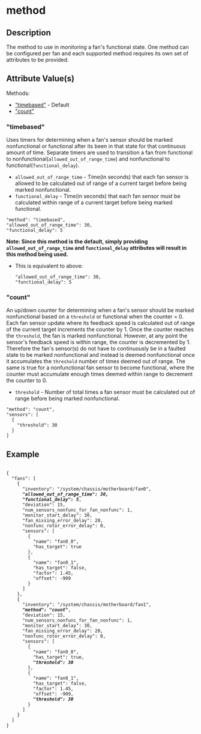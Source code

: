 # method

## Description
The method to use in monitoring a fan's functional state. One method can be
configured per fan and each supported method requires its own set of attributes
to be provided.

## Attribute Value(s)
Methods:
* ["timebased"](#timebased) - Default
* ["count"](#count)

### "timebased"
Uses timers for determining when a fan's sensor should be marked nonfunctional
or functional after its been in that state for that continuous amount of time.
Separate timers are used to transition a fan from functional to
nonfunctional(`allowed_out_of_range_time`) and nonfunctional to
functional(`functional_delay`).

* `allowed_out_of_range_time` - Time(in seconds) that each fan sensor is
allowed to be calculated out of range of a current target before being marked
nonfunctional.
* `functional_delay` - Time(in seconds) that each fan sensor must be calculated
within range of a current target before being marked functional.

```
"method": "timebased",
"allowed_out_of_range_time": 30,
"functional_delay": 5
```
**Note: Since this method is the default, simply providing
`allowed_out_of_range_time` and `functional_delay` attributes will result in
this method being used.**
* This is equivalent to above:
  ```
  "allowed_out_of_range_time": 30,
  "functional_delay": 5
  ```

### "count"
An up/down counter for determining when a fan's sensor should be marked
nonfunctional based on a `threshold` or functional when the counter = 0. Each
fan sensor update where its feedback speed is calculated out of range of the
current target increments the counter by 1. Once the counter reaches the
`threshold`, the fan is marked nonfunctional. However, at any point the
sensor's feedback speed is within range, the counter is decremented by 1.
Therefore the fan's sensor(s) do not have to continuously be in a faulted state
to be marked nonfunctional and instead is deemed nonfunctional once it
accumulates the `threshold` number of times deemed out of range. The same is
true for a nonfunctional fan sensor to become functional, where the counter
must accumulate enough times deemed within range to decrement the counter to 0.

* `threshold` - Number of total times a fan sensor must be calculated out of
range before being marked nonfunctional.

```
"method": "count",
"sensors": [
  {
    "threshold": 30
  }
]
```

## Example
<pre><code>
{
  "fans": [
    {
      "inventory": "/system/chassis/motherboard/fan0",
      <b><i>"allowed_out_of_range_time": 30,
      "functional_delay": 5</i></b>,
      "deviation": 15,
      "num_sensors_nonfunc_for_fan_nonfunc": 1,
      "monitor_start_delay": 30,
      "fan_missing_error_delay": 20,
      "nonfunc_rotor_error_delay": 0,
      "sensors": [
        {
          "name": "fan0_0",
          "has_target": true
        },
        {
          "name": "fan0_1",
          "has_target": false,
          "factor": 1.45,
          "offset": -909
        }
      ]
    },
    {
      "inventory": "/system/chassis/motherboard/fan1",
      <b><i>"method": "count"</i></b>,
      "deviation": 15,
      "num_sensors_nonfunc_for_fan_nonfunc": 1,
      "monitor_start_delay": 30,
      "fan_missing_error_delay": 20,
      "nonfunc_rotor_error_delay": 0,
      "sensors": [
        {
          "name": "fan0_0",
          "has_target": true,
          <b><i>"threshold": 30</i></b>
        },
        {
          "name": "fan0_1",
          "has_target": false,
          "factor": 1.45,
          "offset": -909,
          <b><i>"threshold": 30</i></b>
        }
      ]
    }
  ]
}
</code></pre>

